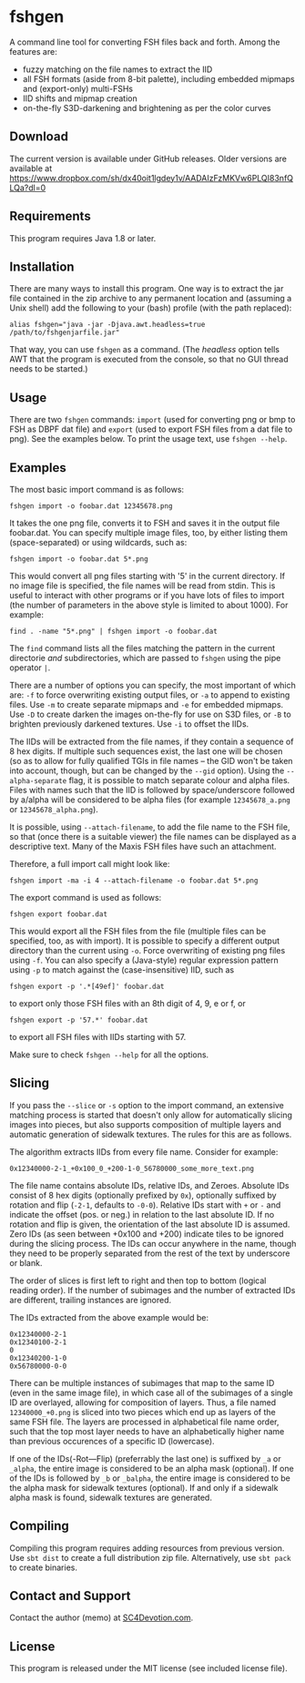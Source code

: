  fshgen
========

A command line tool for converting FSH files back and forth. Among the features
are:

- fuzzy matching on the file names to extract the IID
- all FSH formats (aside from 8-bit palette), including embedded mipmaps and
  (export-only) multi-FSHs
- IID shifts and mipmap creation
- on-the-fly S3D-darkening and brightening as per the color curves


 Download
----------

The current version is available under GitHub releases.
Older versions are available at https://www.dropbox.com/sh/dx40oit1lgdey1v/AADAIzFzMKVw6PLQI83nfQLQa?dl=0


 Requirements
--------------

This program requires Java 1.8 or later.


 Installation
--------------

There are many ways to install this program. One way is to extract the jar file
contained in the zip archive to any permanent location and (assuming a Unix
shell) add the following to your (bash) profile (with the path replaced):

    alias fshgen="java -jar -Djava.awt.headless=true /path/to/fshgenjarfile.jar"

That way, you can use `fshgen` as a command. (The _headless_ option tells AWT
that the program is executed from the console, so that no GUI thread needs to be
started.)


 Usage
-------

There are two `fshgen` commands: `import` (used for converting png or bmp to FSH
as DBPF dat file) and `export` (used to export FSH files from a dat file to
png). See the examples below. To print the usage text, use `fshgen --help`.


 Examples
----------

The most basic import command is as follows:

    fshgen import -o foobar.dat 12345678.png

It takes the one png file, converts it to FSH and saves it in the output file
foobar.dat. You can specify multiple image files, too, by either listing them
(space-separated) or using wildcards, such as:

    fshgen import -o foobar.dat 5*.png

This would convert all png files starting with '5' in the current directory. If
no image file is specified, the file names will be read from stdin. This is
useful to interact with other programs or if you have lots of files to import
(the number of parameters in the above style is limited to about 1000). For
example:

    find . -name "5*.png" | fshgen import -o foobar.dat

The `find` command lists all the files matching the pattern in the current
directorie _and_ subdirectories, which are passed to `fshgen` using the pipe
operator `|`.

There are a number of options you can specify, the most important of which are:
`-f` to force overwriting existing output files, or `-a` to append to existing
files. Use `-m` to create separate mipmaps and `-e` for embedded mipmaps. Use
`-D` to create darken the images on-the-fly for use on S3D files, or `-B` to
brighten previously darkened textures. Use `-i` to offset the IIDs.

The IIDs will be extracted from the file names, if they contain a sequence of 8
hex digits. If multiple such sequences exist, the last one will be chosen (so as
to allow for fully qualified TGIs in file names – the GID won't be taken into
account, though, but can be changed by the `--gid` option). Using the
`--alpha-separate` flag, it is possible to match separate colour and alpha
files. Files with names such that the IID is followed by space/underscore
followed by a/alpha will be considered to be alpha files (for example
`12345678_a.png` or `12345678_alpha.png`).

It is possible, using `--attach-filename`, to add the file name to the FSH file,
so that (once there is a suitable viewer) the file names can be displayed as a
descriptive text. Many of the Maxis FSH files have such an attachment.

Therefore, a full import call might look like:

    fshgen import -ma -i 4 --attach-filename -o foobar.dat 5*.png

The export command is used as follows:

    fshgen export foobar.dat

This would export all the FSH files from the file (multiple files can be
specified, too, as with import). It is possible to specify a different output
directory than the current using `-o`. Force overwriting of existing png files
using `-f`. You can also specify a (Java-style) regular expression pattern using
`-p` to match against the (case-insensitive) IID, such as

    fshgen export -p '.*[49ef]' foobar.dat

to export only those FSH files with an 8th digit of 4, 9, e or f, or

    fshgen export -p '57.*' foobar.dat

to export all FSH files with IIDs starting with 57.

Make sure to check `fshgen --help` for all the options.


 Slicing
---------

If you pass the `--slice` or `-s` option to the import command, an extensive
matching process is started that doesn't only allow for automatically slicing
images into pieces, but also supports composition of multiple layers and
automatic generation of sidewalk textures. The rules for this are as follows.

The algorithm extracts IIDs from every file name. Consider for example:

    0x12340000-2-1_+0x100_0_+200-1-0_56780000_some_more_text.png

The file name contains absolute IDs, relative IDs, and Zeroes. Absolute IDs
consist of 8 hex digits (optionally prefixed by `0x`), optionally suffixed by
rotation and flip (`-2-1`, defaults to `-0-0`). Relative IDs start with `+`
or `-` and indicate the offset (pos. or neg.) in relation to the last absolute ID.
If no rotation and flip is given, the orientation of the last absolute ID is assumed.
Zero IDs (as seen between +0x100 and +200) indicate tiles to be ignored during
the slicing process. The IDs can occur anywhere in the name, though they need
to be properly separated from the rest of the text by underscore or blank.

The order of slices is first left to right and then top to bottom (logical
reading order). If the number of subimages and the number of extracted IDs are
different, trailing instances are ignored.

The IDs extracted from the above example would be:

    0x12340000-2-1
    0x12340100-2-1
    0
    0x12340200-1-0
    0x56780000-0-0

There can be multiple instances of subimages that map to the same ID (even in
the same image file), in which case all of the subimages of a single ID are
overlayed, allowing for composition of layers. Thus, a file named
`12340000_+0.png` is sliced into two pieces which end up as layers of the
same FSH file. The layers are processed in alphabetical file name order, such
that the top most layer needs to have an alphabetically higher name than
previous occurences of a specific ID (lowercase).

If one of the IDs(-Rot—Flip) (preferrably the last one) is suffixed by
`_a` or `_alpha`, the entire image is considered to be an alpha mask
(optional). If one of the IDs is followed by `_b` or `_balpha`, the entire
image is considered to be the alpha mask for sidewalk textures (optional).
If and only if a sidewalk alpha mask is found, sidewalk textures are generated.


 Compiling
-----------

Compiling this program requires adding resources from previous version.
Use `sbt dist` to create a full distribution zip file. Alternatively, use
`sbt pack` to create binaries.


 Contact and Support
---------------------

Contact the author (memo) at
[SC4Devotion.com](http://sc4devotion.com).


 License
---------

This program is released under the MIT license (see included license file).
